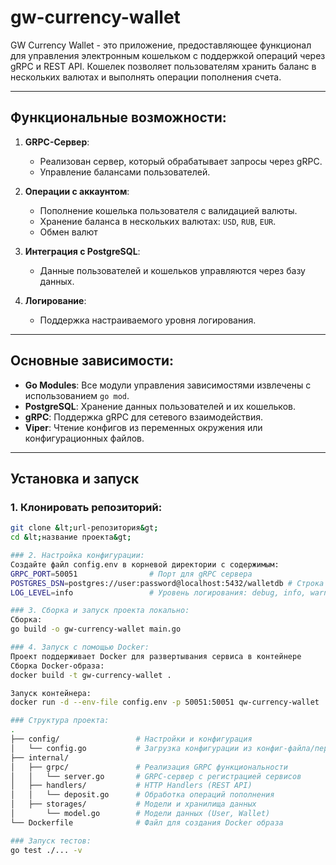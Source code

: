 # gw-currency-wallet

GW Currency Wallet - это приложение, предоставляющее функционал для управления электронным кошельком с поддержкой операций через gRPC и REST API. Кошелек позволяет пользователям хранить баланс в нескольких валютах и выполнять операции пополнения счета.

---

## Функциональные возможности:
1. **GRPC-Сервер**:
   - Реализован сервер, который обрабатывает запросы через gRPC.
   - Управление балансами пользователей.

2. **Операции с аккаунтом**:
   - Пополнение кошелька пользователя с валидацией валюты.
   - Хранение баланса в нескольких валютах: `USD`, `RUB`, `EUR`.
   - Обмен валют

3. **Интеграция c PostgreSQL**:
   - Данные пользователей и кошельков управляются через базу данных.

4. **Логирование**:
   - Поддержка настраиваемого уровня логирования.

---

## Основные зависимости:

- **Go Modules**: Все модули управления зависимостями извлечены с использованием `go mod`.
- **PostgreSQL**: Хранение данных пользователей и их кошельков.
- **gRPC**: Поддержка gRPC для сетевого взаимодействия.
- **Viper**: Чтение конфигов из переменных окружения или конфигурационных файлов.

---

## Установка и запуск

### 1. Клонировать репозиторий:
```bash
git clone &lt;url-репозитория&gt;
cd &lt;название проекта&gt;  

### 2. Настройка конфигурации: 
Создайте файл config.env в корневой директории с содержимым: 
GRPC_PORT=50051                # Порт для gRPC сервера
POSTGRES_DSN=postgres://user:password@localhost:5432/walletdb # Строка подключения к PostgreSQL
LOG_LEVEL=info                 # Уровень логирования: debug, info, warn, error

### 3. Сборка и запуск проекта локально: 
Сборка: 
go build -o gw-currency-wallet main.go 

### 4. Запуск с помощью Docker: 
Проект поддерживает Docker для развертывания сервиса в контейнере 
Сборка Docker-образа: 
docker build -t gw-currency-wallet .

Запуск контейнера: 
docker run -d --env-file config.env -p 50051:50051 qw-currency-wallet 

### Структура проекта: 
.
├── config/                 # Настройки и конфигурация
│   └── config.go           # Загрузка конфигурации из конфиг-файла/переменных окружения
├── internal/
│   ├── grpc/               # Реализация GRPC функциональности
│   │   └── server.go       # GRPC-сервер с регистрацией сервисов
│   ├── handlers/           # HTTP Handlers (REST API)
│   │   └── deposit.go      # Обработка операций пополнения
│   ├── storages/           # Модели и хранилища данных
│       └── model.go        # Модели данных (User, Wallet)
└── Dockerfile              # Файл для создания Docker образа 

### Запуск тестов: 
go test ./... -v